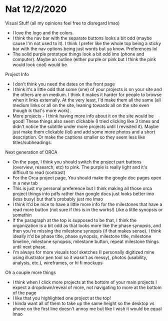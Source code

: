 # Nat 12/2/2020
Visual Stuff (all my opinions feel free to disregard lmao)
- I love the logo and the colors.
- I think the nav bar with the separate buttons looks a bit odd (maybe cause I'm not used to it). I think I prefer like the whole top being a sticky bar with the nav options being just words but ya know. Preferences lol
- The solid purple prototype things look a bit odd imo (phone and computer). Maybe an outline (either purple or pink but I think the pink would look cool) would be 

Project Info
- I don't think you need the dates on the front page
- I think it's a little odd that some (one) of your projects is on your site and the others are on medium. I think it makes it harder for people to browse when it links externally. At the very least, I'd make them all the same (all medium links or all on the site, leaning towards all on the site even though ik that's more work).
- More projects - I think having more info about it on the site would be good! These things also seem clickable (I tried clicking like 3 times and didn't notice the subtitle under more projects until I revisited it). Maybe just make them clickable (lol) and add some more photos and a short description. Or make the captions smaller so they seem less like titles/subheadings.

Next generation of ORCA
- On the page, I think you should switch the project part buttons (overview, research, etc) to pink. The purple is really light and it's difficult to read (contrast)
- For the Orca project page, You should make the google doc pages open in a new tab
- This is just my personal preference but I think making all those orca project things into pdfs rather than google docs just looks better imo (less busy) but that's probably just me lmao
- I think it'd be nice to have a little more info for the milestones that have a read more button (not sure if this is in the works!) Like a little synopsis or somethin
- If the paragraph at the top is supposed to be that, I think the organization is a bit odd as that looks more like the phase synopsis, and then you're missing the milestone synopsis (if that makes sense). I think ideally it'd be phase title, phase synopsis, milestone title, milestone timeline, milestone synopsis, milestone button, repeat milestone things until next phase. 
- I'm always for more visuals too! sketches (I personally digitized mine using illustrator pen tool so it wasn't as messy), photos (usability, analysis, etc.), wireframes, or hi fi mockups

Oh a couple more things
- I think when I click more projects at the bottom of your main projects I expect a dropdown/reveal of more, not navigating to more at the bottom of the page
- I like that you highlighted one project at the top! 
- I kinda want all of them to take up the same height so the desktop vs phone on the first line doesn't annoy me but like I wish it would be equal lmao
